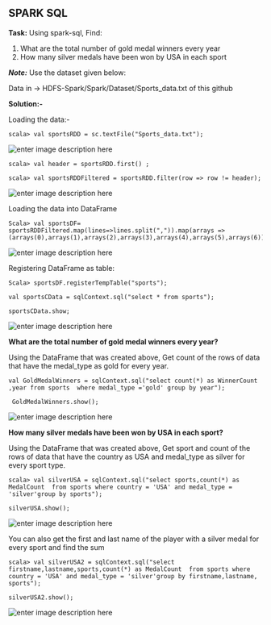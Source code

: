 **SPARK SQL**
---------
**Task:**
Using spark-sql, Find:
1. What are the total number of gold medal winners every year
2. How many silver medals have been won by USA in each sport



***Note:*** Use the dataset given below:

Data in -> HDFS-Spark/Spark/Dataset/Sports_data.txt of this github


**Solution:-**


Loading the data:-

    scala> val sportsRDD = sc.textFile("Sports_data.txt");
![enter image description here](https://user-images.githubusercontent.com/29932053/32846714-fb319eae-c9f5-11e7-827d-e4247cfdbbee.png)


    scala> val header = sportsRDD.first() ;
    
    scala> val sportsRDDFiltered = sportsRDD.filter(row => row != header);

![enter image description here](https://user-images.githubusercontent.com/29932053/32846868-65634bba-c9f6-11e7-932f-b3cf7c479446.png)

Loading the data into DataFrame

    Scala> val sportsDF= sportsRDDFiltered.map(lines=>lines.split(",")).map(arrays => (arrays(0),arrays(1),arrays(2),arrays(3),arrays(4),arrays(5),arrays(6))).toDF("firstname","lastname","sports","medal_type","age","year","country");
![enter image description here](https://user-images.githubusercontent.com/29932053/32847415-eae25690-c9f7-11e7-94ad-ed34e0361674.png)

Registering DataFrame as table:

    Scala> sportsDF.registerTempTable("sports");

    val sportsCData = sqlContext.sql("select * from sports");

    sportsCData.show;


![enter image description here](https://user-images.githubusercontent.com/29932053/32847415-eae25690-c9f7-11e7-94ad-ed34e0361674.png)

**What are the total number of gold medal winners every year?**


Using the DataFrame that was created above, Get count of the rows of data that have the medal_type as gold for every year.



    val GoldMedalWinners = sqlContext.sql("select count(*) as WinnerCount ,year from sports  where medal_type ='gold' group by year");

     GoldMedalWinners.show();
     
![enter image description here](https://user-images.githubusercontent.com/29932053/32848105-a74df16c-c9f9-11e7-934f-66d5c1b05d54.png)

**How many silver medals have been won by USA in each sport?**


Using the DataFrame that was created above, Get sport and count of the rows of data that have the country as USA and medal_type as silver for every sport type.

    scala> val silverUSA = sqlContext.sql("select sports,count(*) as MedalCount  from sports where country = 'USA' and medal_type = 'silver'group by sports");

	silverUSA.show();
![enter image description here](https://user-images.githubusercontent.com/29932053/32849077-2a10b11e-c9fc-11e7-8ca0-7cd5219a937e.png)


You can also get the first and last name of the player with a silver medal for every sport and find the sum


    scala> val silverUSA2 = sqlContext.sql("select firstname,lastname,sports,count(*) as MedalCount  from sports where country = 'USA' and medal_type = 'silver'group by firstname,lastname, sports");
	
	silverUSA2.show();
![enter image description here](https://user-images.githubusercontent.com/29932053/32849296-bb2207de-c9fc-11e7-9e03-fc7555d23923.png)

